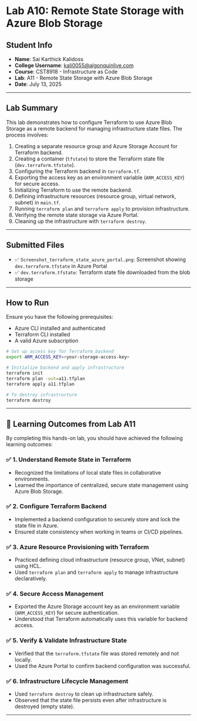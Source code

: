 # Lab A10: Remote State Storage with Azure Blob Storage

## Student Info

- **Name**: Sai Karthick Kalidoss
- **College Username**: kali0055@algonquinlive.com
- **Course**: CST8918 - Infrastructure as Code
- **Lab**: A11 - Remote State Storage with Azure Blob Storage
- **Date**: July 13, 2025

---

## Lab Summary

This lab demonstrates how to configure Terraform to use Azure Blob Storage as a remote backend for managing infrastructure state files. The process involves:

1. Creating a separate resource group and Azure Storage Account for Terraform backend.
2. Creating a container (`tfstate`) to store the Terraform state file (`dev.terraform.tfstate`).
3. Configuring the Terraform backend in `terraform.tf`.
4. Exporting the access key as an environment variable (`ARM_ACCESS_KEY`) for secure access.
5. Initializing Terraform to use the remote backend.
6. Defining infrastructure resources (resource group, virtual network, subnet) in `main.tf`.
7. Running `terraform plan` and `terraform apply` to provision infrastructure.
8. Verifying the remote state storage via Azure Portal.
9. Cleaning up the infrastructure with `terraform destroy`.

---

## Submitted Files

- ✅ `Screenshot_terraform_state_azure_portal.png`: Screenshot showing `dev.terraform.tfstate` in Azure Portal
- ✅ `dev.terraform.tfstate`: Terraform state file downloaded from the blob storage

---

## How to Run

Ensure you have the following prerequisites:
- Azure CLI installed and authenticated
- Terraform CLI installed
- A valid Azure subscription

```bash
# Set up access key for Terraform backend
export ARM_ACCESS_KEY=<your-storage-access-key>

# Initialize backend and apply infrastructure
terraform init
terraform plan -out=a11.tfplan
terraform apply a11.tfplan

# To destroy infrastructure
terraform destroy
```


---

## 🎯 Learning Outcomes from Lab A11

By completing this hands-on lab, you should have achieved the following learning outcomes:

### ✅ 1. **Understand Remote State in Terraform**
- Recognized the limitations of local state files in collaborative environments.
- Learned the importance of centralized, secure state management using Azure Blob Storage.

### ✅ 2. **Configure Terraform Backend**
- Implemented a backend configuration to securely store and lock the state file in Azure.
- Ensured state consistency when working in teams or CI/CD pipelines.

### ✅ 3. **Azure Resource Provisioning with Terraform**
- Practiced defining cloud infrastructure (resource group, VNet, subnet) using HCL.
- Used `terraform plan` and `terraform apply` to manage infrastructure declaratively.

### ✅ 4. **Secure Access Management**
- Exported the Azure Storage account key as an environment variable (`ARM_ACCESS_KEY`) for secure authentication.
- Understood that Terraform automatically uses this variable for backend access.

### ✅ 5. **Verify & Validate Infrastructure State**
- Verified that the `terraform.tfstate` file was stored remotely and not locally.
- Used the Azure Portal to confirm backend configuration was successful.

### ✅ 6. **Infrastructure Lifecycle Management**
- Used `terraform destroy` to clean up infrastructure safely.
- Observed that the state file persists even after infrastructure is destroyed (empty state).

---

